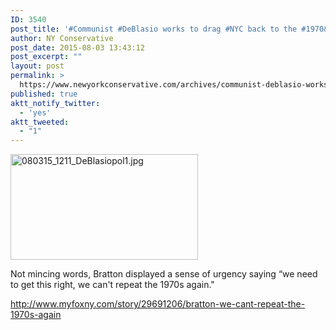 ```yaml
---
ID: 3540
post_title: '#Communist #DeBlasio works to drag #NYC back to the #1970&#8217;s #tcot'
author: NY Conservative
post_date: 2015-08-03 13:43:12
post_excerpt: ""
layout: post
permalink: >
  https://www.newyorkconservative.com/archives/communist-deblasio-works-to-drag-nyc-back-to-the-1970s-tcot/
published: true
aktt_notify_twitter:
  - 'yes'
aktt_tweeted:
  - "1"
---
```

<a href="http://newyorkconservative.s3.amazonaws.com/wp-content/uploads/2015/08/080315_1211_DeBlasiopol1.jpg"><img class="alignnone size-medium wp-image-3534" src="http://newyorkconservative.s3.amazonaws.com/wp-content/uploads/2015/08/080315_1211_DeBlasiopol1-300x169.jpg" alt="080315_1211_DeBlasiopol1.jpg" width="300" height="169" /></a>

Not mincing words, Bratton displayed a sense of urgency saying “we need to get this right, we can't repeat the 1970s again."

<a href="http://www.myfoxny.com/story/29691206/bratton-we-cant-repeat-the-1970s-again">http://www.myfoxny.com/story/29691206/bratton-we-cant-repeat-the-1970s-again</a>

&nbsp;